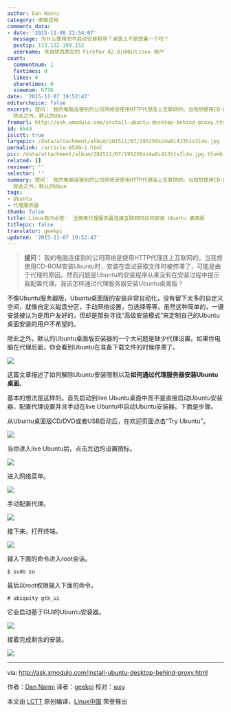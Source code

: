 ```yaml
---
author: Dan Nanni
category: 桌面应用
comments_data:
- date: '2015-11-08 22:54:07'
  message: 为什么要用命令启动安装程序？桌面上不是放着一个吗？
  postip: 113.132.109.152
  username: 来自陕西西安的 Firefox 42.0|GNU/Linux 用户
count:
  commentnum: 1
  favtimes: 0
  likes: 0
  sharetimes: 0
  viewnum: 6776
date: '2015-11-07 19:52:47'
editorchoice: false
excerpt: 提问： 我的电脑连接到的公司网络是使用HTTP代理连上互联网的。当我想使用CD-ROM安装Ubuntu时，安装在尝试获取文件时被停滞了，可能是由于代理的原因。然而问题是Ubuntu的安装程序从来没有在安装过程中提示我配置代理。我该怎样通过代理服务器安装Ubuntu桌面版？  不像Ubuntu服务器版，Ubuntu桌面版的安装非常自动化，没有留下太多的自定义空间，就像自定义磁盘分区，手动网络设置，包选择等等。虽然这种简单的，一键安装被认为是用户友好的，但却是那些寻找高级安装模式来定制自己的Ubuntu桌面安装的用户不希望的。
  除此之外，默认的Ubun
fromurl: http://ask.xmodulo.com/install-ubuntu-desktop-behind-proxy.html
id: 6549
islctt: true
largepic: /data/attachment/album/201511/07/195250sz4w0i413h1s3l4u.jpg
permalink: /article-6549-1.html
pic: /data/attachment/album/201511/07/195250sz4w0i413h1s3l4u.jpg.thumb.jpg
related: []
reviewer: ''
selector: ''
summary: 提问： 我的电脑连接到的公司网络是使用HTTP代理连上互联网的。当我想使用CD-ROM安装Ubuntu时，安装在尝试获取文件时被停滞了，可能是由于代理的原因。然而问题是Ubuntu的安装程序从来没有在安装过程中提示我配置代理。我该怎样通过代理服务器安装Ubuntu桌面版？  不像Ubuntu服务器版，Ubuntu桌面版的安装非常自动化，没有留下太多的自定义空间，就像自定义磁盘分区，手动网络设置，包选择等等。虽然这种简单的，一键安装被认为是用户友好的，但却是那些寻找高级安装模式来定制自己的Ubuntu桌面安装的用户不希望的。
  除此之外，默认的Ubun
tags:
- Ubuntu
- 代理服务器
thumb: false
title: Linux有问必答： 当使用代理服务器连接互联网时如何安装 Ubuntu 桌面版
titlepic: false
translator: geekpi
updated: '2015-11-07 19:52:47'
---
```



> 
> **提问：** 我的电脑连接到的公司网络是使用HTTP代理连上互联网的。当我想使用CD-ROM安装Ubuntu时，安装在尝试获取文件时被停滞了，可能是由于代理的原因。然而问题是Ubuntu的安装程序从来没有在安装过程中提示我配置代理。我该怎样通过代理服务器安装Ubuntu桌面版？
> 
> 
> 


不像Ubuntu服务器版，Ubuntu桌面版的安装非常自动化，没有留下太多的自定义空间，就像自定义磁盘分区，手动网络设置，包选择等等。虽然这种简单的，一键安装被认为是用户友好的，但却是那些寻找“高级安装模式”来定制自己的Ubuntu桌面安装的用户不希望的。


除此之外，默认的Ubuntu桌面版安装器的一个大问题是缺少代理设置。如果你电脑在代理后面，你会看到Ubuntu在准备下载文件的时候停滞了。


![](/data/attachment/album/201511/07/195250sz4w0i413h1s3l4u.jpg)


这篇文章描述了如何解除Ubuntu安装限制以及**如何通过代理服务器安装Ubuntu桌面**。


基本的想法是这样的。首先启动到live Ubuntu桌面中而不是直接启动Ubuntu安装器，配置代理设置并且手动在live Ubuntu中启动Ubuntu安装器。下面是步骤。


从Ubuntu桌面版CD/DVD或者USB启动后，在欢迎页面点击“Try Ubuntu”。


![](/data/attachment/album/201511/07/195251i9sz6olwsllllliu.jpg)


当你进入live Ubuntu后，点击左边的设置图标。


![](/data/attachment/album/201511/07/195252f91141ef14ddv0vk.jpg)


进入网络菜单。


![](/data/attachment/album/201511/07/195252q7jb5cevbfzbt3jv.jpg)


手动配置代理。


![](/data/attachment/album/201511/07/195252elnhfzozls9n1hdh.jpg)


接下来，打开终端。


![](/data/attachment/album/201511/07/195253vf9mmnrmyqpvwprp.jpg)


输入下面的命令进入root会话。



```
$ sudo su

```

最后以root权限输入下面的命令。



```
# ubiquity gtk_ui

```

它会启动基于GUI的Ubuntu安装器。


![](/data/attachment/album/201511/07/195253a42t3p9sgjxjp33j.jpg)


接着完成剩余的安装。


![](/data/attachment/album/201511/07/195254ctnp09njrrknmmbm.jpg)




---


via: <http://ask.xmodulo.com/install-ubuntu-desktop-behind-proxy.html>


作者：[Dan Nanni](http://ask.xmodulo.com/author/nanni) 译者：[geekpi](https://github.com/geekpi) 校对：[wxy](https://github.com/wxy)


本文由 [LCTT](https://github.com/LCTT/TranslateProject) 原创编译，[Linux中国](https://linux.cn/) 荣誉推出